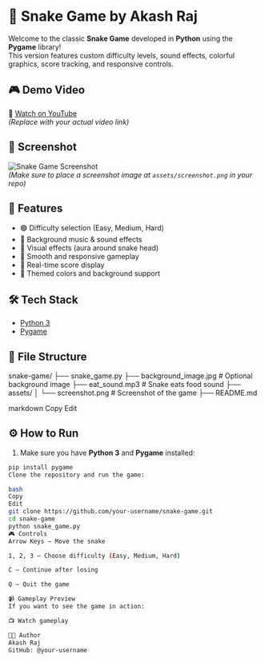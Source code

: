 # 🐍 Snake Game by Akash Raj

Welcome to the classic **Snake Game** developed in **Python** using the **Pygame** library!  
This version features custom difficulty levels, sound effects, colorful graphics, score tracking, and responsive controls.

## 🎮 Demo Video

🎥 [Watch on YouTube](https://youtu.be/your-demo-link-here)  
*(Replace with your actual video link)*

## 📸 Screenshot

![Snake Game Screenshot](assets/screenshot.png)  
*(Make sure to place a screenshot image at `assets/screenshot.png` in your repo)*

## 🚀 Features

- 🟢 Difficulty selection (Easy, Medium, Hard)
- 🎵 Background music & sound effects
- 🌈 Visual effects (aura around snake head)
- 🍎 Smooth and responsive gameplay
- 💯 Real-time score display
- 🎨 Themed colors and background support

## 🛠️ Tech Stack

- [Python 3](https://www.python.org/)
- [Pygame](https://www.pygame.org/)

## 📁 File Structure

snake-game/
├── snake_game.py
├── background_image.jpg # Optional background image
├── eat_sound.mp3 # Snake eats food sound
├── assets/
│ └── screenshot.png # Screenshot of the game
├── README.md

markdown
Copy
Edit

## ⚙️ How to Run

1. Make sure you have **Python 3** and **Pygame** installed:

```bash
pip install pygame
Clone the repository and run the game:

bash
Copy
Edit
git clone https://github.com/your-username/snake-game.git
cd snake-game
python snake_game.py
🎮 Controls
Arrow Keys – Move the snake

1, 2, 3 – Choose difficulty (Easy, Medium, Hard)

C – Continue after losing

Q – Quit the game

📹 Gameplay Preview
If you want to see the game in action:

📺 Watch gameplay

🧑‍💻 Author
Akash Raj
GitHub: @your-username